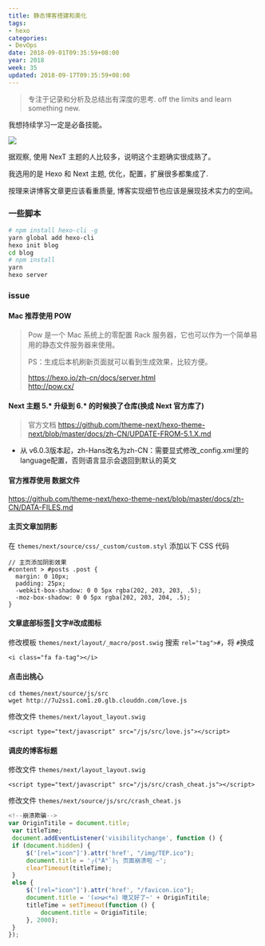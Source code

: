 ```yaml
---
title: 静态博客搭建和美化
tags:
- hexo
categories:
- DevOps
date: 2018-09-01T09:35:59+08:00
year: 2018
week: 35
updated: 2018-09-17T09:35:59+08:00
---
```


> 专注于记录和分析及总结出有深度的思考.
> off the limits and learn something new.

我想持续学习一定是必备技能。

![](https://cdn.jsdelivr.net/gh/HaoweiCh/imgs/DA9D007FFAA207224EDC1D6DB69446342190FFAB.webp)

<!-- more -->

据观察, 使用 NexT 主题的人比较多，说明这个主题确实很成熟了。

我选用的是 Hexo 和 Next 主题, 优化，配置，扩展很多都集成了.

按理来讲博客文章更应该看重质量, 博客实现细节也应该是展现技术实力的空间。

### 一些脚本

```bash
# npm install hexo-cli -g
yarn global add hexo-cli
hexo init blog
cd blog
# npm install
yarn
hexo server
```


### issue

#### Mac 推荐使用 POW
> Pow 是一个 Mac 系统上的零配置 Rack 服务器，它也可以作为一个简单易用的静态文件服务器来使用。
>  
> PS：生成后本机刷新页面就可以看到生成效果，比较方便。
>
> https://hexo.io/zh-cn/docs/server.html  
> http://pow.cx/


#### Next 主题 5.* 升级到 6.* 的时候换了仓库(换成 Next 官方库了)
> 官方文档 https://github.com/theme-next/hexo-theme-next/blob/master/docs/zh-CN/UPDATE-FROM-5.1.X.md

* 从 v6.0.3版本起，zh-Hans改名为zh-CN：需要显式修改_config.xml里的language配置，否则语言显示会退回到默认的英文

#### 官方推荐使用 数据文件
https://github.com/theme-next/hexo-theme-next/blob/master/docs/zh-CN/DATA-FILES.md

#### 主页文章加阴影

在 `themes/next/source/css/_custom/custom.styl` 添加以下 CSS 代码

```
// 主页添加阴影效果
#content > #posts .post {
  margin: 0 10px;
  padding: 25px;
  -webkit-box-shadow: 0 0 5px rgba(202, 203, 203, .5);
  -moz-box-shadow: 0 0 5px rgba(202, 203, 204, .5);
}
```

#### 文章底部标签文字#改成图标

修改模板 `themes/next/layout/_macro/post.swig`
搜索 `rel="tag">#`，将 `#`换成   

```
<i class="fa fa-tag"></i>
```

#### 点击出桃心

```
cd themes/next/source/js/src
wget http://7u2ss1.com1.z0.glb.clouddn.com/love.js
```

修改文件 `themes/next/layout_layout.swig`

```
<script type="text/javascript" src="/js/src/love.js"></script>
```

#### 调皮的博客标题

修改文件 `themes/next/layout_layout.swig`

```
<script type="text/javascript" src="/js/src/crash_cheat.js"></script>
```

修改文件 `themes/next/source/js/src/crash_cheat.js`

```js
<!--崩溃欺骗-->
var OriginTitile = document.title;
 var titleTime;
 document.addEventListener('visibilitychange', function () {
 if (document.hidden) {
     $('[rel="icon"]').attr('href', "/img/TEP.ico");
     document.title = '╭(°A°`)╮ 页面崩溃啦 ~';
     clearTimeout(titleTime);
 }
 else {
     $('[rel="icon"]').attr('href', "/favicon.ico");
     document.title = '(ฅ>ω<*ฅ) 噫又好了~' + OriginTitile;
     titleTime = setTimeout(function () {
         document.title = OriginTitile;
     }, 2000);
 }
});
```